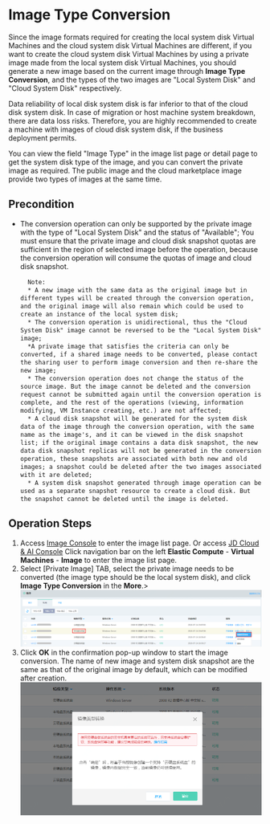 # Image Type Conversion
Since the image formats required for creating the local system disk Virtual Machines and the cloud system disk Virtual Machines are different, if you want to create the cloud system disk Virtual Machines by using a private image made from the local system disk Virtual Machines, you should generate a new image based on the current image through **Image Type Conversion**, and the types of the two images are "Local System Disk" and "Cloud System Disk" respectively.

Data reliability of local disk system disk is far inferior to that of the cloud disk system disk. In case of migration or host machine system breakdown, there are data loss risks. Therefore, you are highly recommended to create a machine with images of cloud disk system disk, if the business deployment permits.

You can view the field "Image Type" in the image list page or detail page to get the system disk type of the image, and you can convert the private image as required. The public image and the cloud marketplace image provide two types of images at the same time.

## Precondition

* The conversion operation can only be supported by the private image with the type of "Local System Disk" and the status of "Available";
You must ensure that the private image and cloud disk snapshot quotas are sufficient in the region of selected image before the operation, because the conversion operation will consume the quotas of image and cloud disk snapshot.


		Note:
		* A new image with the same data as the original image but in different types will be created through the conversion operation, and the original image will also remain which could be used to create an instance of the local system disk;
		* The conversion operation is unidirectional, thus the "Cloud System Disk" image cannot be reversed to be the "Local System Disk" image;
		*A private image that satisfies the criteria can only be converted, if a shared image needs to be converted, please contact the sharing user to perform image conversion and then re-share the new image;
		* The conversion operation does not change the status of the source image. But the image cannot be deleted and the conversion request cannot be submitted again until the conversion operation is complete, and the rest of the operations (viewing, information modifying, VM Instance creating, etc.) are not affected;
		* A cloud disk snapshot will be generated for the system disk data of the image through the conversion operation, with the same name as the image's, and it can be viewed in the disk snapshot list; if the original image contains a data disk snapshot, the new data disk snapshot replicas will not be generated in the conversion operation, these snapshots are associated with both new and old images; a snapshot could be deleted after the two images associated with it are deleted;
		* A system disk snapshot generated through image operation can be used as a separate snapshot resource to create a cloud disk. But the snapshot cannot be deleted until the image is deleted.


## Operation Steps
1. Access [Image Console][1] to enter the image list page. Or access [JD Cloud & AI Console][2] Click navigation bar on the left **Elastic Compute** - **Virtual Machines** - **Image** to enter the image list page.
2. Select [Private Image] TAB, select the private image needs to be converted (the image type should be the local system disk), and click **Image Type Conversion** in the **More**.>
![](../../../../../image/vm/Operation-Guide-Image-Convert1.png)
3. Click **OK** in the confirmation pop-up window to start the image conversion. The name of new image and system disk snapshot are the same as that of the original image by default, which can be modified after creation.
![](../../../../../image/vm/Operation-Guide-Image-convert2.png)

  [1]: https://cns-console.jdcloud.com/host/image/list
  [2]: https://console.jdcloud.com/
 

